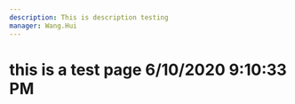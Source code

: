 ```yaml
---
description: This is description testing
manager: Wang.Hui
---
```

# this is a test page 6/10/2020 9:10:33 PM